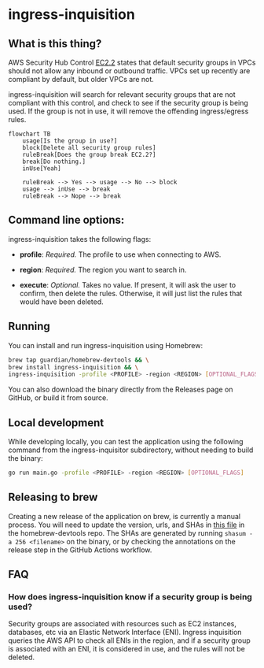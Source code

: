 # ingress-inquisition

## What is this thing?

AWS Security Hub Control [EC2.2](https://docs.aws.amazon.com/securityhub/latest/userguide/ec2-controls.html#ec2-2) states that default security groups in VPCs should not allow any inbound or outbound traffic. VPCs set up recently are compliant by default, but older VPCs are not.

ingress-inquisition will search for relevant security groups that are not compliant with this control, and check to see if the security group is being used. If the group is not in use, it will remove the offending ingress/egress rules.

```mermaid
flowchart TB
    usage[Is the group in use?]
    block[Delete all security group rules]
    ruleBreak[Does the group break EC2.2?]
    break[Do nothing.]
    inUse[Yeah]

    ruleBreak --> Yes --> usage --> No --> block
    usage --> inUse --> break
    ruleBreak --> Nope --> break

```

## Command line options:

ingress-inquisition takes the following flags:

- **profile**: _Required._ The profile to use when connecting to AWS.

- **region**: _Required._ The region you want to search in.

- **execute**: _Optional._ Takes no value. If present, it will ask the user to confirm, then delete the rules. Otherwise, it will just list the rules that would have been deleted.

## Running

You can install and run ingress-inquisition using Homebrew:

```bash
brew tap guardian/homebrew-devtools && \
brew install ingress-inquisition && \
ingress-inquisition -profile <PROFILE> -region <REGION> [OPTIONAL_FLAGS]
```

You can also download the binary directly from the Releases page on GitHub, or
build it from source.

## Local development

While developing locally, you can test the application using the following
command from the ingress-inquisitor subdirectory, without needing to build the binary:

```bash
go run main.go -profile <PROFILE> -region <REGION> [OPTIONAL_FLAGS]
```

## Releasing to brew

Creating a new release of the application on brew, is currently a manual
process. You will need to update the version, urls, and SHAs in
[this file](https://github.com/guardian/homebrew-devtools/blob/main/Formula/ingress-inquisition.rb)
in the homebrew-devtools repo. The SHAs are generated by running `shasum -a 256 <filename>` on the binary, or by checking the annotations on the release step in the GitHub Actions workflow.

## FAQ

### How does ingress-inquisition know if a security group is being used?

Security groups are associated with resources such as EC2 instances, databases, etc via an Elastic Network Interface (ENI). Ingress inquisition queries the AWS API to check all ENIs in the region, and if a security group is associated with an ENI, it is considered in use, and the rules will not be deleted.
